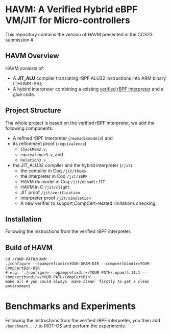 # HAVM: A Verified Hybrid eBPF VM/JIT for Micro-controllers

This repository contains the version of HAVM presented in the CCS23 submission #.

## HAVM Overview

HAVM consists of:
- A **JIT_ALU** compiler translating rBPF ALU32 instructions into ARM binary (THUMB ISA);
- A hybird interpreter combining a existing [verified rBPF interpreter](https://gitlab.inria.fr/syuan/rbpf-dx/-/tree/CAV22-AE) and a glue code.

## Project Structure

The whole project is based on the verified rBPF interpreter, we add the following components:

- A refined rBPF interpreter (`/monadicmodel2`) and 
- its refinement proof (`/equivalence`)
  + `CheckMem2.v`, 
  + `equivalence3.v`, and 
  + `Relation3.v`
- the JIT_ALU32 compiler and the hybrid interpreter (`/jit`)
  + the compiler in Coq `/jit/thumb` 
  + the interpreter in Coq `/jit/iBPF` 
  + HAVM dx model in Coq `/jit/monadicJIT` 
  + HAVM in C `/jit/clight` 
  + JIT proof `/jit/verification`
  + interpreter proof `/jit/simulation`
  + A new verifier to support CompCert-related limitations checking.
  
## Installation
Following the instructions from the verified rBPF interpreter.

## Build of HAVM

```shell
cd /YOUR-PATH/HAVM
./configure --opamprefixdir=YOUR-OPAM-DIR --compcertbindir=YOUR-CompCertBin-DIR
# e.g. `./configure --opamprefixdir=/YOUR-PATH/.opam/4.11.1 --compcertbindir=/YOUR-PATH/CompCertBin`
make all # you could always `make clean` firstly to get a clean environment
```
# Benchmarks and Experiments
Following the instructions from the verified rBPF interpreter, you then add `/benchmark.../` to RIOT-OS and perform the experiments.
